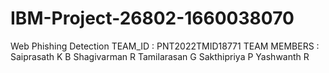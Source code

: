 # IBM-Project-26802-1660038070
Web Phishing Detection
TEAM_ID : PNT2022TMID18771
TEAM MEMBERS :
Saiprasath K B
Shagivarman R
Tamilarasan G
Sakthipriya P
Yashwanth R
